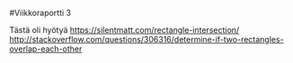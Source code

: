 #Viikkoraportti 3


Tästä oli hyötyä https://silentmatt.com/rectangle-intersection/ http://stackoverflow.com/questions/306316/determine-if-two-rectangles-overlap-each-other